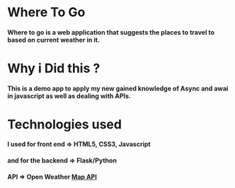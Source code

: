 # Where To Go
#### Where to go is a web application that suggests the places to travel to based on current weather in it.

# Why i Did this ? 
#### This is a demo app to apply my new gained knowledge of Async and awai in javascript as well as dealing with APIs.

# Technologies used
#### I used for front end => HTML5, CSS3, Javascript
#### and for the backend => Flask/Python
#### API => Open Weather [Map API ](https://openweathermap.org/api)


